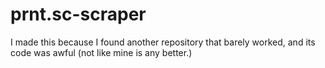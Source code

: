 # prnt.sc-scraper
I made this because I found another repository that barely worked, and its code was awful (not like mine is any better.)
